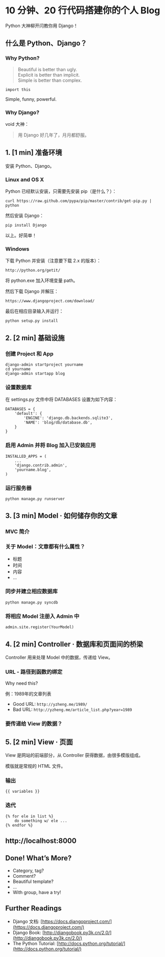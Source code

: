 # 10 分钟、20 行代码搭建你的个人 Blog

Python 大神柳开闫教你用 Django！

## 什么是 Python、Django？

### Why Python?
> Beautiful is better than ugly.  
> Explicit is better than implicit.  
> Simple is better than complex.

	import this

Simple, funny, powerful.

### Why Django?

void 大神：

> 用 Django 好几年了，月月都舒服。

## 1. [1 min] 准备环境

安装 Python、Django。

### Linux and OS X
Python 已经默认安装，只需要先安装 pip（是什么？）：

	curl https://raw.github.com/pypa/pip/master/contrib/get-pip.py | python

然后安装 Django：

	pip install Django

以上。好简单！

### Windows
下载 Python 并安装（注意要下载 2.x 的版本）：

	http://python.org/getit/

将 python.exe 加入环境变量 path。

然后下载 Django 并解压：

	https://www.djangoproject.com/download/

最后在相应目录输入并运行：

	python setup.py install

## 2. [2 min] 基础设施

### 创建 Project 和 App

	django-admin startproject yourname
	cd yourname
	django-admin startapp blog

### 设置数据库

在 settings.py 文件中将 DATABASES 设置为如下内容：

	DATABASES = {
	    'default': {
	        'ENGINE': 'django.db.backends.sqlite3',
	        'NAME': 'blog/db/database.db',
	    }
	}

### 启用 Admin 并将 Blog 加入已安装应用

	INSTALLED_APPS = (
	    ...
	    'django.contrib.admin',
	    'yourname.blog',
	)

### 运行服务器

	python manage.py runserver

## 3. [3 min] Model · 如何储存你的文章

### MVC 简介

### 关于 Model：文章都有什么属性？
* 标题
* 时间
* 内容
* ...

### 同步并建立相应数据库

	python manage.py syncdb

### 将相应 Model 注册入 Admin 中

	admin.site.register(YourModel)


## 4. [2 min] Controller · 数据库和页面间的桥梁
Controller 用来处理 Model 中的数据，传递给 View。

### URL - 路径到函数的绑定
Why need this?

例：1989年的文章列表

* Good URL: ``http://yzheng.me/1989/``
* Bad URL: ``http://yzheng.me/article_list.php?year=1989``

### 要传递给 View 的数据？

## 5. [2 min] View · 页面
View 是网站的前端部分，从 Controller 获得数据，由很多模版组成。

模版就是常规的 HTML 文件。

### 输出
	{{ variables }}
### 迭代
	{% for ele in list %}
		do something w/ ele ...
	{% endfor %}

## http://localhost:8000

## Done! What’s More?
* Category, tag?
* Comment?
* Beautiful template?
* ...
* With group, have a try!

## Further Readings
* Django 文档: [https://docs.djangoproject.com/](https://docs.djangoproject.com/)
* Django Book: [http://djangobook.py3k.cn/2.0/](http://djangobook.py3k.cn/2.0/)
* The Python Tutorial: [http://docs.python.org/tutorial/](http://docs.python.org/tutorial/)
